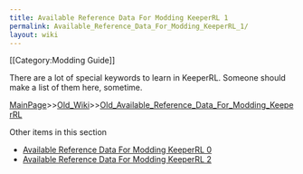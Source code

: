 ```yaml
---
title: Available Reference Data For Modding KeeperRL 1
permalink: Available_Reference_Data_For_Modding_KeeperRL_1/
layout: wiki
---
```

[[Category:Modding Guide]]

There are a lot of special keywords to learn in KeeperRL. Someone should make a list of them here, sometime.

[MainPage](/keeperrl_wiki/ "wikilink")>>[Old_Wiki](/keeperrl_wiki/Old_Wiki "wikilink")>>[Old_Available_Reference_Data_For_Modding_KeeperRL](/keeperrl_wiki/Old_Available_Reference_Data_For_Modding_KeeperRL "wikilink")

Other items in this section
-    [Available Reference Data For Modding KeeperRL 0](/keeperrl_wiki/Available_Reference_Data_For_Modding_KeeperRL_0 "wikilink")
-    [Available Reference Data For Modding KeeperRL 2](/keeperrl_wiki/Available_Reference_Data_For_Modding_KeeperRL_2 "wikilink")
